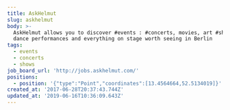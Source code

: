 ```yaml
---
title: AskHelmut
slug: askhelmut
body: >-
  AskHelmut allows you to discover #events : #concerts, movies, art #shows,
  dance performances and everything on stage worth seeing in Berlin
tags:
  - events
  - concerts
  - shows
job_board_url: 'http://jobs.askhelmut.com/'
positions:
  - position: '{"type":"Point","coordinates":[13.4564664,52.5134019]}'
created_at: '2017-06-28T20:37:43.744Z'
updated_at: '2019-06-16T10:36:09.643Z'
---
```


